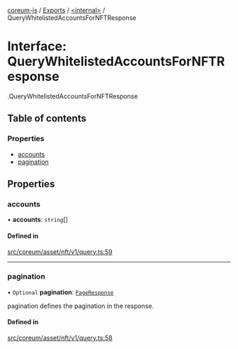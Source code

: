 [coreum-js](../README.md) / [Exports](../modules.md) / [<internal\>](../modules/internal_.md) / QueryWhitelistedAccountsForNFTResponse

# Interface: QueryWhitelistedAccountsForNFTResponse

[<internal>](../modules/internal_.md).QueryWhitelistedAccountsForNFTResponse

## Table of contents

### Properties

- [accounts](internal_.QueryWhitelistedAccountsForNFTResponse.md#accounts)
- [pagination](internal_.QueryWhitelistedAccountsForNFTResponse.md#pagination)

## Properties

### accounts

• **accounts**: `string`[]

#### Defined in

[src/coreum/asset/nft/v1/query.ts:59](https://github.com/PyramydLabs/coreum-js/blob/37d165f/src/coreum/asset/nft/v1/query.ts#L59)

___

### pagination

• `Optional` **pagination**: [`PageResponse`](../modules/internal_.md#pageresponse-3)

pagination defines the pagination in the response.

#### Defined in

[src/coreum/asset/nft/v1/query.ts:58](https://github.com/PyramydLabs/coreum-js/blob/37d165f/src/coreum/asset/nft/v1/query.ts#L58)
